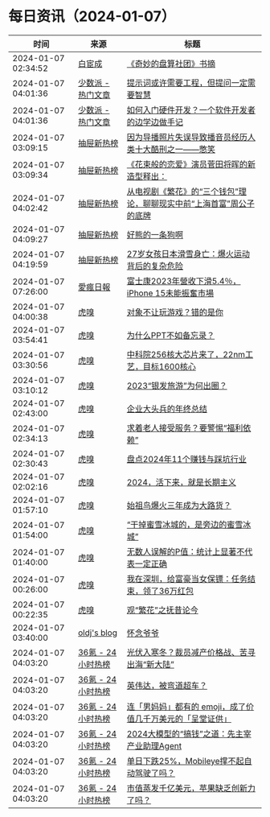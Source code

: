 ﻿# 每日资讯（2024-01-07）

|时间|来源|标题|
|---|---|---|
|2024-01-07 02:34:52|[白宦成](https://www.ixiqin.com/feed/)|[《奇妙的盘算社团》书摘](https://www.ixiqin.com/2024/01/07/book-excerpt-from-wonderful-calculation-society/)|
|2024-01-07 04:01:36|[少数派 - 热门文章](https://rss.mifaw.com/articles/5c8bb11a3c41f61efd36683e/5c92450e3882afa09dff5928)|[提示词或许需要工程，但提问一定需要智慧](https://sspai.com/post/85484)|
|2024-01-07 04:01:36|[少数派 - 热门文章](https://rss.mifaw.com/articles/5c8bb11a3c41f61efd36683e/5c92450e3882afa09dff5928)|[如何入门硬件开发？一个软件开发者的边学边做手记](https://sspai.com/post/85507)|
|2024-01-07 03:09:15|[抽屉新热榜](http://dig.chouti.com/feed.xml)|[因为导播照片失误导致播音员经历人类十大酷刑之一——憋笑](https://dig.chouti.com/link/41150023)|
|2024-01-07 03:09:34|[抽屉新热榜](http://dig.chouti.com/feed.xml)|[《花束般的恋爱》演员菅田将晖的新造型释出：](https://dig.chouti.com/link/41150069)|
|2024-01-07 04:02:42|[抽屉新热榜](http://dig.chouti.com/feed.xml)|[从电视剧《繁花》的“三个钱包”理论，聊聊现实中前“上海首富”周公子的底牌](https://dig.chouti.com/link/41150489)|
|2024-01-07 04:09:27|[抽屉新热榜](http://dig.chouti.com/feed.xml)|[好熊的一条狗啊](https://dig.chouti.com/link/41150571)|
|2024-01-07 04:19:59|[抽屉新热榜](http://dig.chouti.com/feed.xml)|[27岁女孩日本滑雪身亡：爆火运动背后的复杂危险](https://dig.chouti.com/link/41150657)|
|2024-01-07 07:26:00|[愛瘋日報](http://www.iphonetaiwan.org/feeds/posts/default)|[富士康2023年營收下滑5.4％，iPhone 15未能振奮市場](https://www.iphonetaiwan.org/2024/01/foxconn--revenue-drop-iphone15.html)|
|2024-01-07 04:00:38|[虎嗅](https://rss.huxiu.com/)|[对象不让玩游戏？错的是你](https://www.huxiu.com/article/2518129.html?f=rss)|
|2024-01-07 03:54:41|[虎嗅](https://rss.huxiu.com/)|[为什么PPT不如备忘录？](https://www.huxiu.com/article/2520290.html?f=rss)|
|2024-01-07 03:30:56|[虎嗅](https://rss.huxiu.com/)|[中科院256核大芯片来了，22nm工艺，目标1600核心](https://www.huxiu.com/article/2517708.html?f=rss)|
|2024-01-07 03:10:12|[虎嗅](https://rss.huxiu.com/)|[2023“银发旅游”为何出圈？](https://www.huxiu.com/article/2518497.html?f=rss)|
|2024-01-07 02:43:00|[虎嗅](https://rss.huxiu.com/)|[企业大头兵的年终总结](https://www.huxiu.com/article/2520261.html?f=rss)|
|2024-01-07 02:34:13|[虎嗅](https://rss.huxiu.com/)|[求着老人接受服务？要警惕“福利依赖”](https://www.huxiu.com/article/2519916.html?f=rss)|
|2024-01-07 02:30:43|[虎嗅](https://rss.huxiu.com/)|[盘点2024年11个赚钱与踩坑行业](https://www.huxiu.com/article/2519124.html?f=rss)|
|2024-01-07 02:02:16|[虎嗅](https://rss.huxiu.com/)|[2024，活下来，就是长期主义](https://www.huxiu.com/article/2519882.html?f=rss)|
|2024-01-07 01:57:10|[虎嗅](https://rss.huxiu.com/)|[始祖鸟爆火三年成为大路货？](https://www.huxiu.com/article/2518108.html?f=rss)|
|2024-01-07 01:54:00|[虎嗅](https://rss.huxiu.com/)|[“干掉蜜雪冰城的，是旁边的蜜雪冰城”](https://www.huxiu.com/article/2519892.html?f=rss)|
|2024-01-07 01:40:00|[虎嗅](https://rss.huxiu.com/)|[无数人误解的P值：统计上显著不代表一定正确](https://www.huxiu.com/article/2519870.html?f=rss)|
|2024-01-07 00:26:00|[虎嗅](https://rss.huxiu.com/)|[我在深圳，给富豪当女保镖：任务结束，领了36万红包](https://www.huxiu.com/article/2519115.html?f=rss)|
|2024-01-07 00:22:35|[虎嗅](https://rss.huxiu.com/)|[观“繁花”之抚昔论今](https://www.huxiu.com/article/2519280.html?f=rss)|
|2024-01-07 03:40:00|[oldj's blog](https://oldj.net/feed)|[怀念爷爷](https://oldj.net/article/2024/01/07/in-memory-of-grandfather/)|
|2024-01-07 04:03:20|[36氪 - 24小时热榜](https://rss.mifaw.com/articles/5c8bb11a3c41f61efd36683e/5c91d2e23882afa09dff4901)|[光伏入寒冬？裁员减产价格战、苦寻出海“新大陆”](https://36kr.com/p/2591723575802501)|
|2024-01-07 04:03:20|[36氪 - 24小时热榜](https://rss.mifaw.com/articles/5c8bb11a3c41f61efd36683e/5c91d2e23882afa09dff4901)|[英伟达，被弯道超车？](https://36kr.com/p/2592590464957065)|
|2024-01-07 04:03:20|[36氪 - 24小时热榜](https://rss.mifaw.com/articles/5c8bb11a3c41f61efd36683e/5c91d2e23882afa09dff4901)|[连「男妈妈」都有的 emoji，成了价值几千万美元的「呈堂证供」](https://36kr.com/p/2592660009925256)|
|2024-01-07 04:03:20|[36氪 - 24小时热榜](https://rss.mifaw.com/articles/5c8bb11a3c41f61efd36683e/5c91d2e23882afa09dff4901)|[2024大模型的“搞钱”之道：先主宰产业助理Agent](https://36kr.com/p/2591498673594249)|
|2024-01-07 04:03:20|[36氪 - 24小时热榜](https://rss.mifaw.com/articles/5c8bb11a3c41f61efd36683e/5c91d2e23882afa09dff4901)|[单日下跌25%，Mobileye撑不起自动驾驶了吗？](https://36kr.com/p/2591760052140932)|
|2024-01-07 04:03:20|[36氪 - 24小时热榜](https://rss.mifaw.com/articles/5c8bb11a3c41f61efd36683e/5c91d2e23882afa09dff4901)|[市值蒸发千亿美元，苹果缺乏创新力了吗？](https://36kr.com/p/2592550858144649)|
